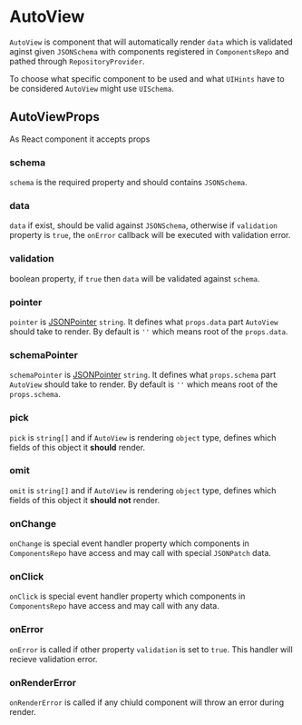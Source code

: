 # AutoView

`AutoView` is component that will automatically render `data` which is validated aginst given `JSONSchema` with components registered in `ComponentsRepo` and pathed through `RepositoryProvider`.

To choose what specific component to be used and what `UIHints` have to be considered `AutoView` might use `UISchema`.

## AutoViewProps

As React component it accepts props

### schema

`schema` is the required property and should contains `JSONSchema`.

### data

`data` if exist, should be valid against `JSONSchema`, otherwise if `validation` property is `true`, the `onError` callback will be executed with validation error.

### validation

boolean property, if `true` then `data` will be validated against `schema`.

### pointer

`pointer` is [JSONPointer](https://tools.ietf.org/html/rfc6901) `string`. It defines what `props.data` part `AutoView` should take to render. By default is `''` which means root of the `props.data`.

### schemaPointer

`schemaPointer` is [JSONPointer](https://tools.ietf.org/html/rfc6901) `string`. It defines what `props.schema` part `AutoView` should take to render. By default is `''` which means root of the `props.schema`.


### pick

`pick` is `string[]` and if `AutoView` is rendering `object` type, defines which fields of this object it **should** render.

### omit

`omit` is `string[]` and if `AutoView` is rendering `object` type, defines which fields of this object it **should not** render.

### onChange

`onChange` is special event handler property which components in `ComponentsRepo` have access and may call with special `JSONPatch` data.

### onClick

`onClick` is special event handler property which components in `ComponentsRepo` have access and may call with any data.

### onError

`onError` is called if other property `validation` is set to `true`. This handler will recieve validation error.

### onRenderError

`onRenderError` is called if any chiuld component will throw an error during render.


